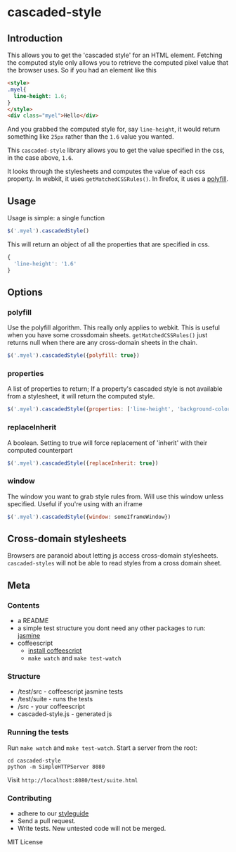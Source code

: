 # cascaded-style

## Introduction

This allows you to get the 'cascaded style' for an HTML element. Fetching the
computed style only allows you to retrieve the computed pixel value that the
browser uses. So if you had an element like this

```html
<style>
.myel{
  line-height: 1.6;
}
</style>
<div class="myel">Hello</div>
```

And you grabbed the computed style for, say `line-height`, it would return something like `25px` rather than the `1.6` value you wanted.

This `cascaded-style` library allows you to get the value specified in the css, in the case above, `1.6`.

It looks through the stylesheets and computes the value of each css property. In webkit, it uses `getMatchedCSSRules()`. In firefox, it uses a [polyfill][polyfill].

## Usage

Usage is simple: a single function

```javascript
$('.myel').cascadedStyle()
```

This will return an object of all the properties that are specified in css.

```javascript
{
  'line-height': '1.6'
}
```

## Options

### polyfill

Use the polyfill algorithm. This really only applies to webkit. This is useful
when you have some crossdomain sheets. `getMatchedCSSRules()` just returns
null when there are any cross-domain sheets in the chain.

```javascript
$('.myel').cascadedStyle({polyfill: true})
```

### properties

A list of properties to return; If a property's cascaded style is not
available from a stylesheet, it will return the computed style.

```javascript
$('.myel').cascadedStyle({properties: ['line-height', 'background-color']})
```

### replaceInherit

A boolean. Setting to true will force replacement of 'inherit' with their
computed counterpart

```javascript
$('.myel').cascadedStyle({replaceInherit: true})
```

### window

The window you want to grab style rules from. Will use this window unless
specified. Useful if you're using with an iframe

```javascript
$('.myel').cascadedStyle({window: someIframeWindow})
```

## Cross-domain stylesheets

Browsers are paranoid about letting js access cross-domain stylesheets.
`cascaded-styles` will not be able to read styles from a cross domain sheet.

## Meta

### Contents

* a README
* a simple test structure you dont need any other packages to run: [jasmine][jasmine]
* coffeescript
  * [install coffeescript][install]
  * `make watch` and `make test-watch`

### Structure

* /test/src - coffeescript jasmine tests
* /test/suite - runs the tests
* /src - your coffeescript
* cascaded-style.js - generated js

### Running the tests

Run `make watch` and `make test-watch`. Start a server from the root:

```
cd cascaded-style
python -m SimpleHTTPServer 8080
```

Visit `http://localhost:8080/test/suite.html`

### Contributing

* adhere to our [styleguide][styleguide]
* Send a pull request.
* Write tests. New untested code will not be merged.

MIT License

[jasmine]: http://pivotal.github.com/jasmine/
[install]: http://jashkenas.github.com/coffee-script/#installation
[skeleton]: http://buttersafe.com/2008/03/13/romance-on-the-floating-island/
[styleguide]: https://github.com/easelinc/coffeescript-style-guide
[polyfill]: https://gist.github.com/ydaniv/3033012